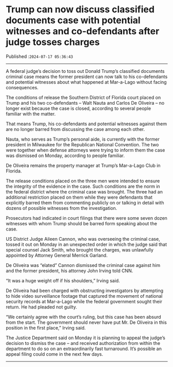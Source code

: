 # Trump can now discuss classified documents case with potential witnesses and co-defendants after judge tosses charges

Published :`2024-07-17 05:36:43`

---

A federal judge’s decision to toss out Donald Trump’s classified documents criminal case means the former president can now talk to his co-defendants and potential witnesses about what happened at Mar-a-Lago without facing consequences.

The conditions of release the Southern District of Florida court placed on Trump and his two co-defendants – Walt Nauta and Carlos De Oliveira – no longer exist because the case is closed, according to several people familiar with the matter.

That means Trump, his co-defendants and potential witnesses against them are no longer barred from discussing the case among each other.

Nauta, who serves as Trump’s personal aide, is currently with the former president in Milwaukee for the Republican National Convention. The two were together when defense attorneys were trying to inform them the case was dismissed on Monday, according to people familiar.

De Oliveira remains the property manager at Trump’s Mar-a-Lago Club in Florida.

The release conditions placed on the three men were intended to ensure the integrity of the evidence in the case. Such conditions are the norm in the federal district where the criminal case was brought. The three had an additional restriction placed on them while they were defendants that explicitly barred them from commenting publicly on or talking in detail with dozens of possible witnesses from the investigation.

Prosecutors had indicated in court filings that there were some seven dozen witnesses with whom Trump should be barred form speaking about the case.

US District Judge Aileen Cannon, who was overseeing the criminal case, tossed it out on Monday in an unexpected order in which the judge said that special counsel Jack Smith, who brought the charges, was unlawfully appointed by Attorney General Merrick Garland.

De Oliveira was “elated” Cannon dismissed the criminal case against him and the former president, his attorney John Irving told CNN.

“It was a huge weight off if his shoulders,” Irving said.

De Oliveira had been charged with obstructing investigators by attempting to hide video surveillance footage that captured the movement of national security records at Mar-a-Lago while the federal government sought their return. He had pleaded not guilty.

“We certainly agree with the court’s ruling, but this case has been absurd from the start. The government should never have put Mr. De Oliveira in this position in the first place,” Irving said.

The Justice Department said on Monday it is planning to appeal the judge’s decision to dismiss the case – and received authorization from within the department to do so on an extraordinarily fast turnaround. It’s possible an appeal filing could come in the next few days.

---

